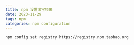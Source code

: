 ```yaml
---
title: npm 设置淘宝镜像
date: 2023-11-29
tags: npm
categories: npm configuration
---
```



```shell
npm config set registry https://registry.npm.taobao.org
```

